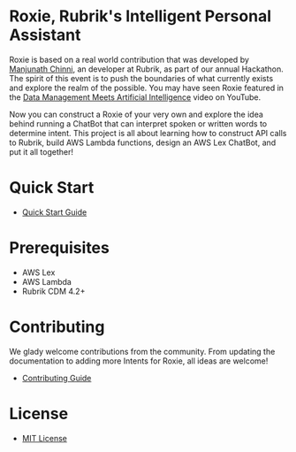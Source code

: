 # Roxie, Rubrik's Intelligent Personal Assistant

Roxie is based on a real world contribution that was developed by [Manjunath Chinni](https://github.com/manjunathchinni), an developer at Rubrik, as part of our annual Hackathon. The spirit of this event is to push the boundaries of what currently exists and explore the realm of the possible. You may have seen Roxie featured in the [Data Management Meets Artificial Intelligence](https://www.youtube.com/watch?v=8OcGcScgzOo) video on YouTube.

Now you can construct a Roxie of your very own and explore the idea behind running a ChatBot that can interpret spoken or written words to determine intent. This project is all about learning how to construct API calls to Rubrik, build AWS Lambda functions, design an AWS Lex ChatBot, and put it all together!

# Quick Start

* [Quick Start Guide](/docs/QUICKSTART.md)

# Prerequisites

* AWS Lex
* AWS Lambda
* Rubrik CDM 4.2+

# Contributing

We glady welcome contributions from the community. From updating the documentation to adding more Intents for Roxie, all ideas are welcome!

* [Contributing Guide](CONTRIBUTING.md)

# License

* [MIT License](LICENSE)